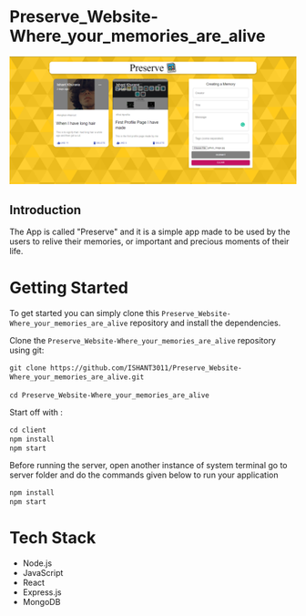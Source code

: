 # Preserve_Website-Where_your_memories_are_alive

![Preserve](./client/public/preseve_web.png)

## Introduction

The App is called "Preserve" and it is a simple app made to be used by the users to relive their memories, or important and precious moments of their life.

# Getting Started
To get started you can simply clone this `Preserve_Website-Where_your_memories_are_alive` repository and install the dependencies.

Clone the `Preserve_Website-Where_your_memories_are_alive` repository using git:

```
git clone https://github.com/ISHANT3011/Preserve_Website-Where_your_memories_are_alive.git

cd Preserve_Website-Where_your_memories_are_alive
```

Start off with :

```
cd client
npm install
npm start
```

Before running the server, open another instance of system terminal go to server folder and do the commands given below to run your application
```
npm install
npm start
```


 # Tech Stack 
- Node.js
- JavaScript
- React
- Express.js
- MongoDB

